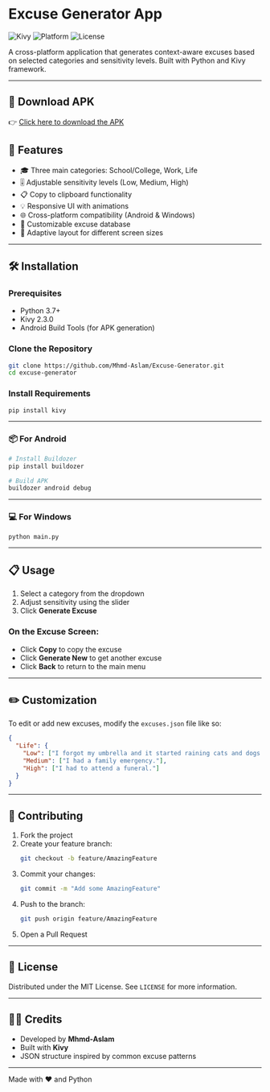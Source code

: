 # Excuse Generator App

![Kivy](https://img.shields.io/badge/Kivy-2.1.0-green)
![Platform](https://img.shields.io/badge/Platform-Android%20%7C%20Windows-blue)
![License](https://img.shields.io/badge/License-MIT-yellow)

A cross-platform application that generates context-aware excuses based on selected categories and sensitivity levels. Built with Python and Kivy framework.

---

## 📲 Download APK

👉 [Click here to download the APK](https://github.com/Mhmd-Aslam/Excuse-Generator/raw/main/bin/excuseapp-3.2-arm64.apk)

## 🚀 Features

- 🎓 Three main categories: School/College, Work, Life  
- 🎚️ Adjustable sensitivity levels (Low, Medium, High)  
- 📋 Copy to clipboard functionality  
- 💡 Responsive UI with animations  
- 🌐 Cross-platform compatibility (Android & Windows)    
- 🧩 Customizable excuse database  
- 📱 Adaptive layout for different screen sizes  

---

## 🛠️ Installation

### Prerequisites
- Python 3.7+
- Kivy 2.3.0
- Android Build Tools (for APK generation)

### Clone the Repository
```bash
git clone https://github.com/Mhmd-Aslam/Excuse-Generator.git
cd excuse-generator
```

### Install Requirements
```bash
pip install kivy
```

---

### 📦 For Android
```bash
# Install Buildozer
pip install buildozer

# Build APK
buildozer android debug
```

---

### 💻 For Windows
```bash
python main.py
```

---

## 📋 Usage

1. Select a category from the dropdown  
2. Adjust sensitivity using the slider  
3. Click **Generate Excuse**  

### On the Excuse Screen:
- Click **Copy** to copy the excuse  
- Click **Generate New** to get another excuse  
- Click **Back** to return to the main menu  

---

## ✏️ Customization

To edit or add new excuses, modify the `excuses.json` file like so:

```json
{
  "Life": {
    "Low": ["I forgot my umbrella and it started raining cats and dogs."],
    "Medium": ["I had a family emergency."],
    "High": ["I had to attend a funeral."]
  }
}
```

---

## 🤝 Contributing

1. Fork the project  
2. Create your feature branch:  
   ```bash
   git checkout -b feature/AmazingFeature
   ```
3. Commit your changes:  
   ```bash
   git commit -m "Add some AmazingFeature"
   ```
4. Push to the branch:  
   ```bash
   git push origin feature/AmazingFeature
   ```
5. Open a Pull Request  

---

## 📄 License

Distributed under the MIT License. See `LICENSE` for more information.

---

## 👨‍💻 Credits

- Developed by **Mhmd-Aslam**  
- Built with **Kivy**  
- JSON structure inspired by common excuse patterns

---

Made with ❤️ and Python

